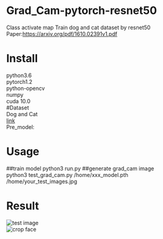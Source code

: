 # Grad_Cam-pytorch-resnet50
Class activate map 
Train dog and cat dataset by resnet50    
Paper:https://arxiv.org/pdf/1610.02391v1.pdf  
# Install 
python3.6  
pytorch1.2  
python-opencv  
numpy  
cuda 10.0  
#Dataset  
Dog and Cat  
[link](https://download.microsoft.com/download/3/E/1/3E1C3F21-ECDB-4869-8368-6DEBA77B919F/kagglecatsanddogs_3367a.zip)  
Pre_model:  
# Usage
##train model
python3 run.py
##generate grad_cam image  
python3  test_grad_cam.py /home/xxx_model.pth /home/your_test_images.jpg  
# Result
![test image](https://github.com/daixiangzi/Caffe-PCN/blob/master/results/test.jpg)  
![crop face](https://github.com/daixiangzi/Caffe-PCN/blob/master/results/crop.jpg)  
